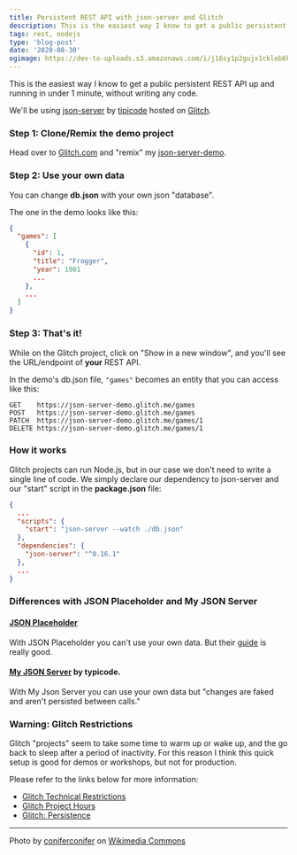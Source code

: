 ```yaml
---
title: Persistent REST API with json-server and Glitch
description: This is the easiest way I know to get a public persistent REST API up and running in under 1 minute, without writing any code.
tags: rest, nodejs
type: 'blog-post'
date: '2020-08-30'
ogimage: https://dev-to-uploads.s3.amazonaws.com/i/j16sy1p2gujx1ckleb6k.jpg
---
```


This is the easiest way I know to get a public persistent REST API up and running in under 1 minute, without writing any code.

We'll be using [json-server](https://github.com/typicode/json-server) by [tipicode](https://github.com/typicode) hosted on [Glitch](https://glitch.com/).

### Step 1: Clone/Remix the demo project
Head over to [Glitch.com](https://glitch.com) and "remix" my [json-server-demo](https://glitch.com/edit/#!/json-server-demo?path=README.md%3A1%3A0).

### Step 2: Use your own data

You can change **db.json** with your own json "database".

The one in the demo looks like this:

```json
{
  "games": [
    {
      "id": 1,
      "title": "Frogger",
      "year": 1981
	  ...
    },
	...
  ]
}
```

### Step 3: That's it!

While on the Glitch project, click on "Show in a new window", and you'll see the URL/endpoint of **your** REST API.

In the demo's db.json file, ``"games"`` becomes an entity that you can access like this:

```
GET    https://json-server-demo.glitch.me/games
POST   https://json-server-demo.glitch.me/games
PATCH  https://json-server-demo.glitch.me/games/1
DELETE https://json-server-demo.glitch.me/games/1
```


### How it works

Glitch projects can run Node.js, but in our case we don't need to write a single line of code. We simply declare our dependency to json-server and our "start" script in  the **package.json** file:

```json
{
  ...
  "scripts": {
    "start": "json-server --watch ./db.json"
  },
  "dependencies": {
    "json-server": "^0.16.1"
  },
  ...
}
```

### Differences with JSON Placeholder and My JSON Server

#### [JSON Placeholder](https://jsonplaceholder.typicode.com/)
With JSON Placeholder you can't use your own data. But their [guide](https://jsonplaceholder.typicode.com/guide.html) is really good.

#### [My JSON Server](https://my-json-server.typicode.com/) by typicode. 
With My Json Server you can use your own data but "changes are faked and aren't persisted between calls."

### Warning: Glitch Restrictions
Glitch "projects" seem to take some time to warm up or wake up, and the go back to sleep after a period of inactivity. For this reason I think this quick setup is good for demos or workshops, but not for production.

Please refer to the links below for more information:

- [Glitch Technical Restrictions](https://glitch.happyfox.com/kb/article/17-what-are-the-technical-restrictions-for-glitch-projects/)
- [Glitch Project Hours](https://glitch.happyfox.com/kb/article/83-what%E2%80%99s-the-deal-with-project-hours/)
- [Glitch: Persistence](https://glitch.happyfox.com/kb/article/22-do-you-have-built-in-persistence-or-a-database/)

----
Photo by [coniferconifer](https://www.flickr.com/people/7656600@N06) on [Wikimedia Commons](https://commons.wikimedia.org/wiki/Category:Koinobori#/media/File:Koinobori_celebrates_coming_Kid's_day_(14030748811).jpg)
